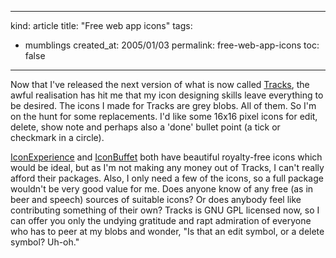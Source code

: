 -----
kind: article
title: "Free web app icons"
tags:
- mumblings
created_at: 2005/01/03
permalink: free-web-app-icons
toc: false
-----

<p>Now that I've released the next version of what is now called <a href="http://www.rousette.org.uk/projects/article/9/new-version-10-of-tracks-released">Tracks</a>, the awful realisation has hit me that my icon designing skills leave everything to be desired. The icons I made for Tracks are grey blobs. All of them. So I'm on the hunt for some replacements. I'd like some 16x16 pixel icons for edit, delete, show note and perhaps also a 'done' bullet point (a tick or checkmark in a circle).</p>

<p><a href="http://www.iconexperience.com/index.php">IconExperience</a> and <a href="http://www.iconbuffet.com/stock_icons/index.html">IconBuffet</a> both have beautiful royalty-free icons which would be ideal, but as I'm not making any money out of Tracks, I can't really afford their packages. Also, I only need a few of the icons, so a full package wouldn't be very good value for me. Does anyone know of any free (as in beer and speech) sources of suitable icons? Or does anybody feel like contributing something of their own? Tracks is GNU GPL licensed now, so I can offer you only the undying gratitude and rapt admiration of everyone who has to peer at my blobs and wonder, "Is that an edit symbol, or a delete symbol? Uh-oh."</p>


